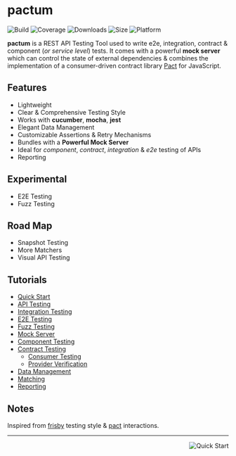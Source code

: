 # pactum

![Build](https://github.com/ASaiAnudeep/pactum/workflows/Build/badge.svg?branch=master)
![Coverage](https://img.shields.io/codeclimate/coverage/ASaiAnudeep/pactum)
![Downloads](https://img.shields.io/npm/dt/pactum)
![Size](https://img.shields.io/bundlephobia/minzip/pactum)
![Platform](https://img.shields.io/node/v/pactum)

**pactum** is a REST API Testing Tool used to write e2e, integration, contract & component (*or service level*) tests. It comes with a powerful **mock server** which can control the state of external dependencies & combines the implementation of a consumer-driven contract library [Pact](https://docs.pact.io) for JavaScript.

## Features

* Lightweight
* Clear & Comprehensive Testing Style
* Works with **cucumber**, **mocha**, **jest**
* Elegant Data Management
* Customizable Assertions & Retry Mechanisms
* Bundles with a **Powerful Mock Server**
* Ideal for *component*, *contract*, *integration* & *e2e* testing of APIs
* Reporting

## Experimental

- E2E Testing
- Fuzz Testing

## Road Map

* Snapshot Testing
* More Matchers
* Visual API Testing

## Tutorials

* [Quick Start](quick-start)
* [API Testing](api-testing)
* [Integration Testing](integration-testing)
* [E2E Testing](e2e-testing)
* [Fuzz Testing](fuzz-testing)
* [Mock Server](mock-server)
* [Component Testing](component-testing)
* [Contract Testing](contract-testing)
  * [Consumer Testing](consumer-testing)
  * [Provider Verification](provider-verification)
* [Data Management](data-management)
* [Matching](matching)
* [Reporting](reporting)

## Notes

Inspired from [frisby](https://docs.frisbyjs.com/) testing style & [pact](https://docs.pact.io) interactions.

----

<a href="#/quick-start" >
  <img src="https://img.shields.io/badge/NEXT-Quick%20Start-blue" alt="Quick Start" align="right" style="display: inline;" />
</a>
